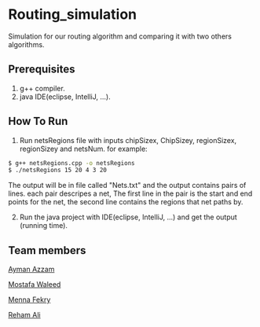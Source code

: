 # Routing_simulation
Simulation for our routing algorithm and comparing it with two others algorithms.

## Prerequisites
1. g++ compiler.
2. java IDE(eclipse, IntelliJ, ...).

## How To Run

1. Run netsRegions file with inputs chipSizex, ChipSizey, regionSizex, regionSizey and netsNum. for example:
```sh
$ g++ netsRegions.cpp -o netsRegions 
$ ./netsRegions 15 20 4 3 20
```
The output will be in file called "Nets.txt" and the output contains pairs of lines. each pair descripes a net, The first line in the pair is the start and end points for the net, the second line contains the regions that net paths by.

2. Run the java project with IDE(eclipse, IntelliJ, ...) and get the output (running time).

## Team members
[Ayman Azzam](https://github.com/AymanAzzam)        

[Mostafa Waleed](https://github.com/sha3er97)       

[Menna Fekry](https://github.com/MennaFekry)        

[Reham Ali](https://github.com/rehamaali)           
